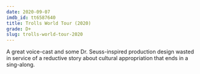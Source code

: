 ```yaml
---
date: 2020-09-07
imdb_id: tt6587640
title: Trolls World Tour (2020)
grade: D+
slug: trolls-world-tour-2020
---
```


A great voice-cast and some Dr. Seuss-inspired production design wasted in service of a reductive story about cultural appropriation that ends in a sing-along.